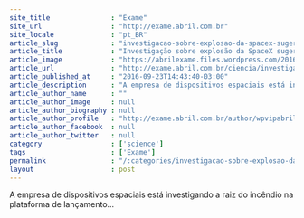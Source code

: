 ```yaml
---
site_title               : "Exame"
site_url                 : "http://exame.abril.com.br"
site_locale              : "pt_BR"
article_slug             : "investigacao-sobre-explosao-da-spacex-sugere-vazamento"
article_title            : "Investigação sobre explosão da SpaceX sugere vazamento"
article_image            : "https://abrilexame.files.wordpress.com/2016/09/size_960_16_9_foguete-falcon-9-da-spacex2.jpg?quality=70&strip=all&w=960"
article_url              : "http://exame.abril.com.br/ciencia/investigacao-sobre-explosao-da-spacex-sugere-vazamento/"
article_published_at     : "2016-09-23T14:43:40-03:00"
article_description      : "A empresa de dispositivos espaciais está investigando a raiz do incêndio na plataforma de lançamento..."
article_author_name      : ""
article_author_image     : null
article_author_biography : null
article_author_profile   : "http://exame.abril.com.br/author/wpvipabril/"
article_author_facebook  : null
article_author_twitter   : null
category                 : ['science']
tags                     : ['Exame']
permalink                : "/:categories/investigacao-sobre-explosao-da-spacex-sugere-vazamento/"
layout                   : post
---
```


A empresa de dispositivos espaciais está investigando a raiz do incêndio na plataforma de lançamento...
